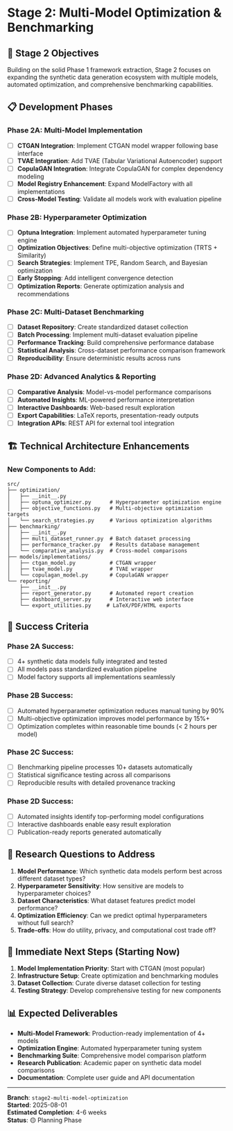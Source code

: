 # Stage 2: Multi-Model Optimization & Benchmarking

## 🎯 **Stage 2 Objectives**

Building on the solid Phase 1 framework extraction, Stage 2 focuses on expanding the synthetic data generation ecosystem with multiple models, automated optimization, and comprehensive benchmarking capabilities.

## 📋 **Development Phases**

### **Phase 2A: Multi-Model Implementation**
- [ ] **CTGAN Integration**: Implement CTGAN model wrapper following base interface
- [ ] **TVAE Integration**: Add TVAE (Tabular Variational Autoencoder) support  
- [ ] **CopulaGAN Integration**: Integrate CopulaGAN for complex dependency modeling
- [ ] **Model Registry Enhancement**: Expand ModelFactory with all implementations
- [ ] **Cross-Model Testing**: Validate all models work with evaluation pipeline

### **Phase 2B: Hyperparameter Optimization**
- [ ] **Optuna Integration**: Implement automated hyperparameter tuning engine
- [ ] **Optimization Objectives**: Define multi-objective optimization (TRTS + Similarity)
- [ ] **Search Strategies**: Implement TPE, Random Search, and Bayesian optimization
- [ ] **Early Stopping**: Add intelligent convergence detection
- [ ] **Optimization Reports**: Generate optimization analysis and recommendations

### **Phase 2C: Multi-Dataset Benchmarking**
- [ ] **Dataset Repository**: Create standardized dataset collection
- [ ] **Batch Processing**: Implement multi-dataset evaluation pipeline
- [ ] **Performance Tracking**: Build comprehensive performance database
- [ ] **Statistical Analysis**: Cross-dataset performance comparison framework
- [ ] **Reproducibility**: Ensure deterministic results across runs

### **Phase 2D: Advanced Analytics & Reporting**
- [ ] **Comparative Analysis**: Model-vs-model performance comparisons
- [ ] **Automated Insights**: ML-powered performance interpretation
- [ ] **Interactive Dashboards**: Web-based result exploration
- [ ] **Export Capabilities**: LaTeX reports, presentation-ready outputs
- [ ] **Integration APIs**: REST API for external tool integration

## 🏗️ **Technical Architecture Enhancements**

### **New Components to Add:**
```
src/
├── optimization/
│   ├── __init__.py
│   ├── optuna_optimizer.py      # Hyperparameter optimization engine
│   ├── objective_functions.py   # Multi-objective optimization targets
│   └── search_strategies.py     # Various optimization algorithms
├── benchmarking/
│   ├── __init__.py
│   ├── multi_dataset_runner.py  # Batch dataset processing
│   ├── performance_tracker.py   # Results database management
│   └── comparative_analysis.py  # Cross-model comparisons
├── models/implementations/
│   ├── ctgan_model.py           # CTGAN wrapper
│   ├── tvae_model.py            # TVAE wrapper
│   └── copulagan_model.py       # CopulaGAN wrapper
└── reporting/
    ├── __init__.py
    ├── report_generator.py      # Automated report creation
    ├── dashboard_server.py      # Interactive web interface
    └── export_utilities.py     # LaTeX/PDF/HTML exports
```

## 🎯 **Success Criteria**

### **Phase 2A Success:**
- [ ] 4+ synthetic data models fully integrated and tested
- [ ] All models pass standardized evaluation pipeline
- [ ] Model factory supports all implementations seamlessly

### **Phase 2B Success:**
- [ ] Automated hyperparameter optimization reduces manual tuning by 90%
- [ ] Multi-objective optimization improves model performance by 15%+
- [ ] Optimization completes within reasonable time bounds (< 2 hours per model)

### **Phase 2C Success:**  
- [ ] Benchmarking pipeline processes 10+ datasets automatically
- [ ] Statistical significance testing across all comparisons
- [ ] Reproducible results with detailed provenance tracking

### **Phase 2D Success:**
- [ ] Automated insights identify top-performing model configurations
- [ ] Interactive dashboards enable easy result exploration
- [ ] Publication-ready reports generated automatically

## 🔬 **Research Questions to Address**

1. **Model Performance**: Which synthetic data models perform best across different dataset types?
2. **Hyperparameter Sensitivity**: How sensitive are models to hyperparameter choices?
3. **Dataset Characteristics**: What dataset features predict model performance?
4. **Optimization Efficiency**: Can we predict optimal hyperparameters without full search?
5. **Trade-offs**: How do utility, privacy, and computational cost trade off?

## 🚀 **Immediate Next Steps (Starting Now)**

1. **Model Implementation Priority**: Start with CTGAN (most popular)
2. **Infrastructure Setup**: Create optimization and benchmarking modules  
3. **Dataset Collection**: Curate diverse dataset collection for testing
4. **Testing Strategy**: Develop comprehensive testing for new components

## 📊 **Expected Deliverables**

- **Multi-Model Framework**: Production-ready implementation of 4+ models
- **Optimization Engine**: Automated hyperparameter tuning system
- **Benchmarking Suite**: Comprehensive model comparison platform
- **Research Publication**: Academic paper on synthetic data model comparisons
- **Documentation**: Complete user guide and API documentation

---

**Branch**: `stage2-multi-model-optimization`  
**Started**: 2025-08-01  
**Estimated Completion**: 4-6 weeks  
**Status**: 🟡 Planning Phase